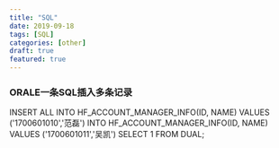 ```yaml
---
title: "SQL"
date: 2019-09-18
tags: [SQL]
categories: [other]
draft: true
featured: true 
---
```


### ORALE一条SQL插入多条记录
INSERT ALL
INTO HF_ACCOUNT_MANAGER_INFO(ID, NAME) VALUES ('1700601010','范磊')
INTO HF_ACCOUNT_MANAGER_INFO(ID, NAME) VALUES ('1700601011','吴凯')
SELECT 1 FROM DUAL;